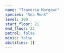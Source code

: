 ```yaml
---
name: "Traverse Morgawr"
species: "Sea Monk"
level: 100
start_floor: 21
end_floor: 23
patrol: false
mimic: false
abilities: []
---
```

